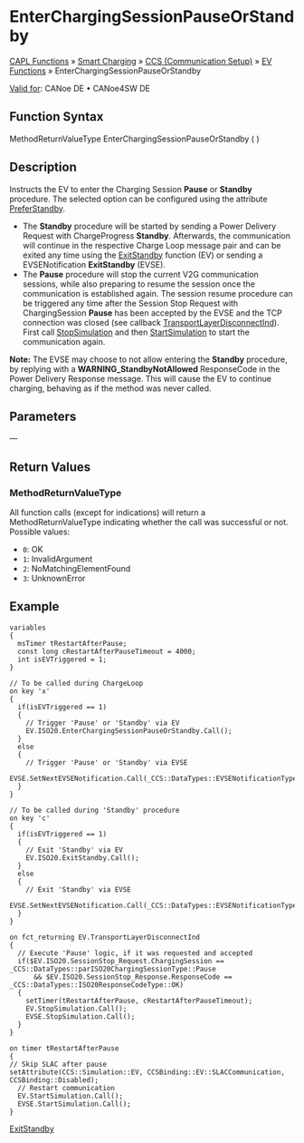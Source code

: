 # EnterChargingSessionPauseOrStandby

[CAPL Functions](../../CAPLfunctions.md) » [Smart Charging](../CAPLFunctionsSmartChargingOverview.md) » [CCS (Communication Setup)](../CAPLFunctionsSmartChargingOverview.md#BMCCS) » [EV Functions](../CAPLFunctionsSmartChargingOverview.md#CCSGeneral) » EnterChargingSessionPauseOrStandby

[Valid for](../../../Shared/FeatureAvailability.md): CANoe DE • CANoe4SW DE

## Function Syntax

MethodReturnValueType EnterChargingSessionPauseOrStandby ( )

## Description

Instructs the EV to enter the Charging Session **Pause** or **Standby** procedure. The selected option can be configured using the attribute [PreferStandby](../../../CANoeCANalyzer/SmartCharging/SCISO15118-20/SCISOAttributes.md).

- The **Standby** procedure will be started by sending a Power Delivery Request with ChargeProgress **Standby**. Afterwards, the communication will continue in the respective Charge Loop message pair and can be exited any time using the [ExitStandby](CAPLfunctionExitStandby.md) function (EV) or sending a EVSENotification **ExitStandby** (EVSE).
- The **Pause** procedure will stop the current V2G communication sessions, while also preparing to resume the session once the communication is established again. The session resume procedure can be triggered any time after the Session Stop Request with ChargingSession **Pause** has been accepted by the EVSE and the TCP connection was closed (see callback [TransportLayerDisconnectInd](CAPLfunctionTransportLayerDisconnectInd.md)). First call [StopSimulation](CAPLfunctionStopSimulation.md) and then [StartSimulation](CAPLfunctionStartSimulation.md) to start the communication again.

**Note:** The EVSE may choose to not allow entering the **Standby** procedure, by replying with a **WARNING_StandbyNotAllowed** ResponseCode in the Power Delivery Response message. This will cause the EV to continue charging, behaving as if the method was never called.

## Parameters

—

## Return Values

### MethodReturnValueType

All function calls (except for indications) will return a MethodReturnValueType indicating whether the call was successful or not. Possible values:

- `0`: OK
- `1`: InvalidArgument
- `2`: NoMatchingElementFound
- `3`: UnknownError

## Example

```plaintext
variables
{
  msTimer tRestartAfterPause;
  const long cRestartAfterPauseTimeout = 4000;
  int isEVTriggered = 1;
}

// To be called during ChargeLoop
on key 'x'
{
  if(isEVTriggered == 1)
  {
    // Trigger 'Pause' or 'Standby' via EV
    EV.ISO20.EnterChargingSessionPauseOrStandby.Call();
  }
  else
  {
    // Trigger 'Pause' or 'Standby' via EVSE
    EVSE.SetNextEVSENotification.Call(_CCS::DataTypes::EVSENotificationType::Pause);
  }
}

// To be called during 'Standby' procedure
on key 'c'
{
  if(isEVTriggered == 1)
  {
    // Exit 'Standby' via EV
    EV.ISO20.ExitStandby.Call();
  }
  else
  {
    // Exit 'Standby' via EVSE
    EVSE.SetNextEVSENotification.Call(_CCS::DataTypes::EVSENotificationType::ExitStandby);
  }
}

on fct_returning EV.TransportLayerDisconnectInd
{
  // Execute 'Pause' logic, if it was requested and accepted
  if($EV.ISO20.SessionStop_Request.ChargingSession == _CCS::DataTypes::parISO20ChargingSessionType::Pause
      && $EV.ISO20.SessionStop_Response.ResponseCode == _CCS::DataTypes::ISO20ResponseCodeType::OK)
  {
    setTimer(tRestartAfterPause, cRestartAfterPauseTimeout);
    EV.StopSimulation.Call();
    EVSE.StopSimulation.Call();
  }
}

on timer tRestartAfterPause
{
// Skip SLAC after pause
setAttribute(CCS::Simulation::EV, CCSBinding::EV::SLACCommunication, CCSBinding::Disabled);
  // Restart communication
  EV.StartSimulation.Call();
  EVSE.StartSimulation.Call();
}
```

[ExitStandby](CAPLfunctionExitStandby.md)
